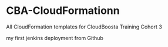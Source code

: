# CBA-CloudFormationn
All CloudFormation templates for CloudBoosta Training Cohort 3

my first jenkins deployment from Github
